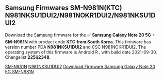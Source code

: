 <h2>Samsung Firmwares SM-N981N(KTC) N981NKSU1DUI2/N981NOKR1DUI2/N981NKSU1DUI2</h2>
Download the Samsung firmware for the ✅ <strong>Samsung Galaxy Note 20 5G </strong> ⭐ <strong>SM-N981N</strong> with product code <strong>KTC</strong> <strong> from South Korea</strong>. This firmware has version number PDA <strong>N981NKSU1DUI2</strong> and CSC N981NOKR1DUI2. The operating system of this firmware is Android R , with build date 2021-09-30. Changelist <strong>22562348</strong>.


[SM-N981N](https://samfirm.shop/samsung/model/SM-N981N)
[N981NKSU1DUI2](https://samfirm.shop/samsung/pda/N981NKSU1DUI2)
[Download Firmware Samsung Galaxy Note 20 5G SM-N981N](https://samfirm.shop/samsung/firmware/461482)
